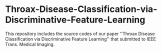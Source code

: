 # Throax-Disease-Classification-via-Discriminative-Feature-Learning
This repository includes the source codes of our paper ''Throax Disease Classification via Discriminative Feature Learning'' that submitted to IEEE Trans. Medical Imaging. 
